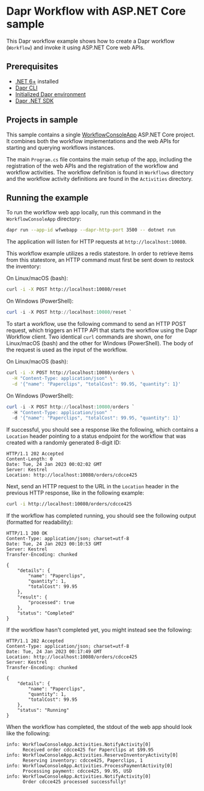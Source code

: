 # Dapr Workflow with ASP.NET Core sample

This Dapr workflow example shows how to create a Dapr workflow (`Workflow`) and invoke it using ASP.NET Core web APIs.

## Prerequisites

- [.NET 6+](https://dotnet.microsoft.com/download) installed
- [Dapr CLI](https://docs.dapr.io/getting-started/install-dapr-cli/)
- [Initialized Dapr environment](https://docs.dapr.io/getting-started/install-dapr-selfhost/)
- [Dapr .NET SDK](https://github.com/dapr/dotnet-sdk/)

## Projects in sample

This sample contains a single [WorkflowConsoleApp](./WorkflowConsoleApp) ASP.NET Core project. It combines both the workflow implementations and the web APIs for starting and querying workflows instances.

The main `Program.cs` file contains the main setup of the app, including the registration of the web APIs and the registration of the workflow and workflow activities. The workflow definition is found in `Workflows` directory and the workflow activity definitions are found in the `Activities` directory.

## Running the example

To run the workflow web app locally, run this command in the `WorkflowConsoleApp` directory:

```sh
dapr run --app-id wfwebapp --dapr-http-port 3500 -- dotnet run
```

The application will listen for HTTP requests at `http://localhost:10080`.

This workflow example utilizes a redis statestore. In order to retrieve items from this statestore, an HTTP command must first be sent down to restock the inventory:

On Linux/macOS (bash):

```bash
curl -i -X POST http://localhost:10080/reset
```

On Windows (PowerShell):

```powershell
curl -i -X POST http://localhost:10080/reset `
```

To start a workflow, use the following command to send an HTTP POST request, which triggers an HTTP API that starts the workflow using the Dapr Workflow client. Two identical `curl` commands are shown, one for Linux/macOS (bash) and the other for Windows (PowerShell). The body of the request is used as the input of the workflow.

On Linux/macOS (bash):

```bash
curl -i -X POST http://localhost:10080/orders \
  -H "Content-Type: application/json" \
  -d '{"name": "Paperclips", "totalCost": 99.95, "quantity": 1}'
```

On Windows (PowerShell):

```powershell
curl -i -X POST http://localhost:10080/orders `
  -H "Content-Type: application/json" `
  -d '{"name": "Paperclips", "totalCost": 99.95, "quantity": 1}'
```

If successful, you should see a response like the following, which contains a `Location` header pointing to a status endpoint for the workflow that was created with a randomly generated 8-digit ID:

```http
HTTP/1.1 202 Accepted
Content-Length: 0
Date: Tue, 24 Jan 2023 00:02:02 GMT
Server: Kestrel
Location: http://localhost:10080/orders/cdcce425
```

Next, send an HTTP request to the URL in the `Location` header in the previous HTTP response, like in the following example:

```bash
curl -i http://localhost:10080/orders/cdcce425
```

If the workflow has completed running, you should see the following output (formatted for readability):

```http
HTTP/1.1 200 OK
Content-Type: application/json; charset=utf-8
Date: Tue, 24 Jan 2023 00:10:53 GMT
Server: Kestrel
Transfer-Encoding: chunked

{
    "details": {
        "name": "Paperclips",
        "quantity": 1,
        "totalCost": 99.95
    },
    "result": {
        "processed": true
    },
    "status": "Completed"
}
```

If the workflow hasn't completed yet, you might instead see the following:

```http
HTTP/1.1 202 Accepted
Content-Type: application/json; charset=utf-8
Date: Tue, 24 Jan 2023 00:17:49 GMT
Location: http://localhost:10080/orders/cdcce425
Server: Kestrel
Transfer-Encoding: chunked

{
    "details": {
        "name": "Paperclips",
        "quantity": 1,
        "totalCost": 99.95
    },
    "status": "Running"
}
```

When the workflow has completed, the stdout of the web app should look like the following:

```log
info: WorkflowConsoleApp.Activities.NotifyActivity[0]
      Received order cdcce425 for Paperclips at $99.95
info: WorkflowConsoleApp.Activities.ReserveInventoryActivity[0]
      Reserving inventory: cdcce425, Paperclips, 1
info: WorkflowConsoleApp.Activities.ProcessPaymentActivity[0]
      Processing payment: cdcce425, 99.95, USD
info: WorkflowConsoleApp.Activities.NotifyActivity[0]
      Order cdcce425 processed successfully!
```
